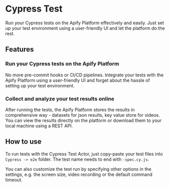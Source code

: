# Cypress Test

Run your Cypress tests on the Apify Platform effectively and easily. Just set up your test environment using a user-friendly UI and let the platform do the rest.

## Features

### Run your Cypress tests on the Apify Platform

No more pre-commit hooks or CI/CD pipelines. Integrate your tests with the Apify Platform using a user-friendly UI and forget about the hassle of setting up your test environment.

### Collect and analyze your test results online

After running the tests, the Apify Platform stores the results in comprehensive way - datasets for json results, key value store for videos. You can view the results directly on the platform or download them to your local machine using a REST API.

## How to use

To run tests with the Cypress Test Actor, just copy-paste your test files into `Cypress -> e2e` folder. The test name needs to end with `-spec.cy.js`.

You can also customize the test run by specifying other options in the settings, e.g. the screen size, video recording or the default command timeout.
